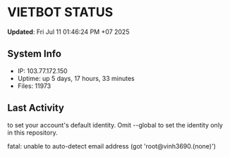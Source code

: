 # VIETBOT STATUS
**Updated**: Fri Jul 11 01:46:24 PM +07 2025

## System Info
- IP: 103.77.172.150
- Uptime: up 5 days, 17 hours, 33 minutes
- Files: 11973

## Last Activity

to set your account's default identity.
Omit --global to set the identity only in this repository.

fatal: unable to auto-detect email address (got 'root@vinh3690.(none)')
